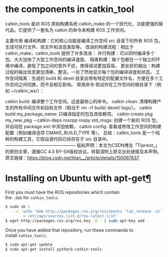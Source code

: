 # the components in catkin_tool
catkin_tools 是对 ROS 原始构建系统 catkin_make 的一个现代化、功能更强的替代品。它提供了一套名为 catkin 的命令来构建 ROS 工作空间。

主要作用
编译和构建：它的核心功能是编译工作空间 src 目录下的所有 ROS 包，生成可执行文件、库文件和消息类型等。
改进的构建流程：相比于 catkin_make，catkin_tools 提供了许多改进：
并行构建：可以同时编译多个包，大大加快了大型工作空间的编译速度。
隔离构建：每个包都在一个独立的环境中编译，避免了包之间的意外干扰，使得调试更加容易。
更友好的输出：构建过程的输出信息更加清晰、整洁，一目了然地显示每个包的编译进度和状态。
工作空间隔离：生成的 build 和 devel 目录会带有特定的配置文件名，方便在多个工作空间之间切换，而不会相互影响。
常用命令
假设你在工作空间的根目录下（例如 ~/catkin_ws/）：

catkin build: 编译整个工作空间。这是最核心的命令。
catkin clean: 清理构建产生的所有中间文件和目标文件（相当于 rm -rf build/ devel/ logs/）。
catkin build my_package_name: 只编译指定的包及其依赖项。
catkin create pkg my_new_pkg --catkin-deps roscpp rospy std_msgs: 创建一个新的 ROS 包，并自动在 package.xml 中添加依赖。
catkin config: 查看或修改工作空间的构建配置（例如编译选项 CMAKE_BUILD_TYPE 等）。
总结：catkin_tools 是一个纯粹的构建工具，它假设源代码已经存在于 src 目录中。
————————————————
版权声明：本文为CSDN博主「Tipriest_」的原创文章，遵循CC 4.0 BY-SA版权协议，转载请附上原文出处链接及本声明。
原文链接：https://blog.csdn.net/titan__/article/details/150067837

# Installing on Ubuntu with apt-get[¶](https://catkin-tools.readthedocs.io/en/latest/installing.html#installing-on-ubuntu-with-apt-get "Link to this heading")

First you must have the ROS repositories which contain the `.deb` for `catkin_tools`:
```bash
$ sudo sh \
    -c 'echo "deb http://packages.ros.org/ros/ubuntu `lsb_release -sc` main" \
        > /etc/apt/sources.list.d/ros-latest.list'
$ wget http://packages.ros.org/ros.key -O - | sudo apt-key add -
```
Once you have added that repository, run these commands to install `catkin_tools`:
```bash
$ sudo apt-get update
$ sudo apt-get install python3-catkin-tools
```